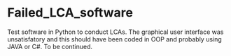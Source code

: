 # Failed_LCA_software
Test software in Python to conduct LCAs. The graphical user interface was unsatisfatory and this should have been coded in OOP and probably using JAVA or C#. To be continued.
